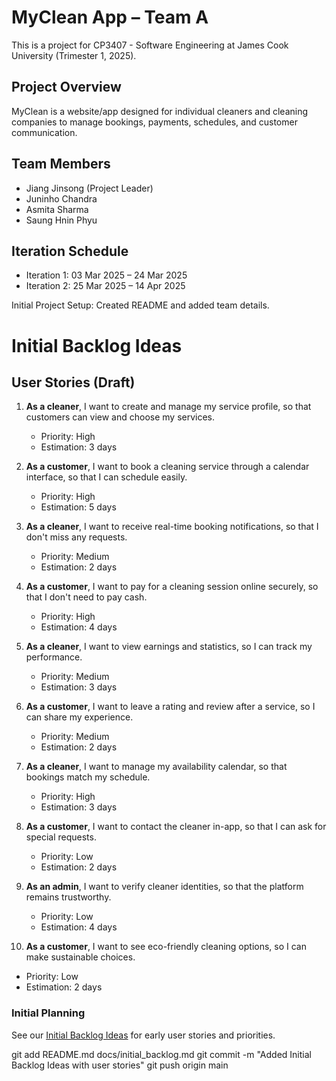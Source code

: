 # MyClean App – Team A

This is a project for CP3407 - Software Engineering at James Cook University (Trimester 1, 2025).

## Project Overview
MyClean is a website/app designed for individual cleaners and cleaning companies to manage bookings, payments, schedules, and customer communication. 

## Team Members
- Jiang Jinsong (Project Leader)
- Juninho Chandra
- Asmita Sharma
- Saung Hnin Phyu

## Iteration Schedule
- Iteration 1: 03 Mar 2025 – 24 Mar 2025
- Iteration 2: 25 Mar 2025 – 14 Apr 2025

Initial Project Setup: Created README and added team details.

# Initial Backlog Ideas

## User Stories (Draft)

1. **As a cleaner**, I want to create and manage my service profile, so that customers can view and choose my services.  
   - Priority: High  
   - Estimation: 3 days

2. **As a customer**, I want to book a cleaning service through a calendar interface, so that I can schedule easily.  
   - Priority: High  
   - Estimation: 5 days

3. **As a cleaner**, I want to receive real-time booking notifications, so that I don't miss any requests.  
   - Priority: Medium  
   - Estimation: 2 days

4. **As a customer**, I want to pay for a cleaning session online securely, so that I don't need to pay cash.  
   - Priority: High  
   - Estimation: 4 days

5. **As a cleaner**, I want to view earnings and statistics, so I can track my performance.  
   - Priority: Medium  
   - Estimation: 3 days

6. **As a customer**, I want to leave a rating and review after a service, so I can share my experience.  
   - Priority: Medium  
   - Estimation: 2 days

7. **As a cleaner**, I want to manage my availability calendar, so that bookings match my schedule.  
   - Priority: High  
   - Estimation: 3 days

8. **As a customer**, I want to contact the cleaner in-app, so that I can ask for special requests.  
   - Priority: Low  
   - Estimation: 2 days

9. **As an admin**, I want to verify cleaner identities, so that the platform remains trustworthy.  
   - Priority: Low  
   - Estimation: 4 days

10. **As a customer**, I want to see eco-friendly cleaning options, so I can make sustainable choices.  
   - Priority: Low  
   - Estimation: 2 days

### Initial Planning

See our [Initial Backlog Ideas](docs/initial_backlog.md) for early user stories and priorities.

git add README.md docs/initial_backlog.md
git commit -m "Added Initial Backlog Ideas with user stories"
git push origin main
